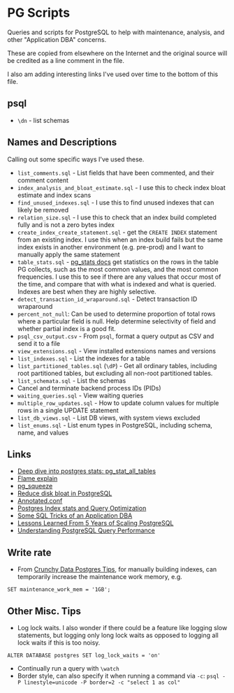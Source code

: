 # PG Scripts

Queries and scripts for PostgreSQL to help with maintenance, analysis, and other "Application DBA" concerns.

These are copied from elsewhere on the Internet and the original source will be credited as a line comment in the file.

I also am adding interesting links I've used over time to the bottom of this file.

## psql

* `\dn` - list schemas

## Names and Descriptions

Calling out some specific ways I've used these.

* `list_comments.sql` - List fields that have been commented, and their comment content
* `index_analysis_and_bloat_estimate.sql` - I use this to check index bloat estimate and index scans
* `find_unused_indexes.sql` - I use this to find unused indexes that can likely be removed
* `relation_size.sql` - I use this to check that an index build completed fully and is not a zero bytes index
* `create_index_create_statement.sql` - get the `CREATE INDEX` statement from an existing index. I use this when an index build fails but the same index exists in another environment (e.g. pre-prod) and I want to manually apply the same statement
* `table_stats.sql` - [pg_stats docs](https://www.postgresql.org/docs/9.3/view-pg-stats.html) get statistics on the rows in the table PG collects, such as the most common values, and the most common frequencies. I use this to see if there are any values that occur most of the time, and compare that with what is indexed and what is queried. Indexes are best when they are highly selective.
* `detect_transaction_id_wraparound.sql` - Detect transaction ID wraparound
* `percent_not_null`: Can be used to determine proportion of total rows where a particular field is null. Help determine selectivity of field and whether partial index is a good fit.
* `psql_csv_output.csv` - From `psql`, format a query output as CSV and send it to a file
* `view_extensions.sql` - View installed extensions names and versions
* `list_indexes.sql` - List the indexes for a table
* `list_partitioned_tables.sql` (`\dP`) - Get all ordinary tables, including root partitioned tables, but excluding all non-root partitioned tables.
* `list_schemata.sql` - List the schemas
* Cancel and terminate backend process IDs (PIDs)
* `waiting_queries.sql` - View waiting queries
* `multiple_row_updates.sql` - How to update column values for multiple rows in a single UPDATE statement
* `list_db_views.sql` - List DB views, with system views excluded
* `list_enums.sql` - List enum types in PostgreSQL, including schema, name, and values

## Links

* [Deep dive into postgres stats: pg_stat_all_tables](https://dataegret.com/2017/04/deep-dive-into-postgres-stats-pg_stat_all_tables/)
* [Flame explain](https://flame-explain.com/visualize/input)
* [pg_squeeze](https://github.com/cybertec-postgresql/pg_squeeze)
* [Reduce disk bloat in PostgreSQL](https://www.redpill-linpro.com/sysadvent/2017/12/08/pg_repack.html)
* [Annotated.conf](https://github.com/jberkus/annotated.conf)
* [Postgres Index stats and Query Optimization](https://sgerogia.github.io/Postgres-Index-And-Queries/)
* [Some SQL Tricks of an Application DBA](https://hakibenita.com/sql-tricks-application-dba)
* [Lessons Learned From 5 Years of Scaling PostgreSQL](https://onesignal.com/blog/lessons-learned-from-5-years-of-scaling-postgresql/)
* [Understanding PostgreSQL Query Performance](https://pgdash.io/blog/understanding-postgres-query-performance.html)

## Write rate

* From [Crunchy Data Postgres Tips](https://www.crunchydata.com/postgres-tips), for manually building indexes, can temporarily increase the maintenance work memory, e.g.

`SET maintenance_work_mem = '1GB';`

## Other Misc. Tips

* Log lock waits. I also wonder if there could be a feature like logging slow statements, but logging only long lock waits as opposed to logging all lock waits if this is too noisy.

`ALTER DATABASE postgres SET log_lock_waits = 'on'`

* Continually run a query with `\watch`
* Border style, can also specify it when running a command via `-c`: `psql -P linestyle=unicode -P border=2 -c "select 1 as col"`
